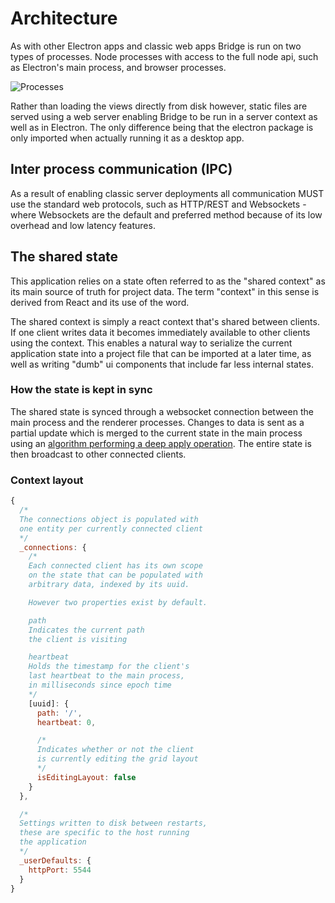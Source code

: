 # Architecture

As with other Electron apps and classic web apps Bridge is run on two types of processes. Node processes with access to the full node api, such as Electron's main process, and browser processes.

![Processes](/media/docs/architecture/client-server.png)

Rather than loading the views directly from disk however, static files are served using a web server enabling Bridge to be run in a server context as well as in Electron. The only difference being that the electron package is only imported when actually running it as a desktop app.

## Inter process communication (IPC)

As a result of enabling classic server deployments all communication MUST use the standard web protocols, such as HTTP/REST and Websockets - where Websockets are the default and preferred method because of its low overhead and low latency features.

## The shared state

This application relies on a state often referred to as the "shared context" as its main source of truth for project data. The term "context" in this sense is derived from React and its use of the word.

The shared context is simply a react context that's shared between clients. If one client writes data it becomes immediately available to other clients using the context. This enables a natural way to serialize the current application state into a project file that can be imported at a later time, as well as writing "dumb" ui components that include far less internal states.

### How the state is kept in sync

The shared state is synced through a websocket connection between the main process and the renderer processes. Changes to data is sent as a partial update which is merged to the current state in the main process using an [algorithm performing a deep apply operation](/shared/merge.js). The entire state is then broadcast to other connected clients.

### Context layout

```javascript
{
  /*
  The connections object is populated with
  one entity per currently connected client
  */
  _connections: {
    /*
    Each connected client has its own scope
    on the state that can be populated with
    arbitrary data, indexed by its uuid.

    However two properties exist by default.

    path
    Indicates the current path
    the client is visiting

    heartbeat
    Holds the timestamp for the client's
    last heartbeat to the main process,
    in milliseconds since epoch time
    */
    [uuid]: {
      path: '/',
      heartbeat: 0,

      /*
      Indicates whether or not the client
      is currently editing the grid layout
      */
      isEditingLayout: false
    }
  },

  /*
  Settings written to disk between restarts,
  these are specific to the host running 
  the application
  */
  _userDefaults: {
    httpPort: 5544
  }
}
```